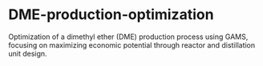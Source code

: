 # DME-production-optimization
Optimization of a dimethyl ether (DME) production process using GAMS, focusing on maximizing economic potential through reactor and distillation unit design.
